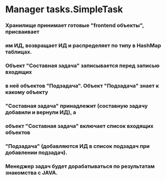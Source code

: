 # Manager tasks.SimpleTask  
  
### Хранилище принимает готовые "frontend объекты", присваивает  
### им ИД, возвращает ИД и распределяет по типу в HashMap таблицах.  
### Объект "Составная задача" записывается перед записью входящих  
### в неё объектов "Подзадача". Объект "Подзадача" знает к какому объекту  
### "Составная задача" принадлежит (составную задачу добавили и вернули ИД), а  
### объект "Составная задача" включает список входящих объектов  
### "Подзадача" (добавляются ИД в список подзадач при добавлении подзадач).  
### Менеджер задач будет дорабатываться по результатам знакомства с JAVA.
